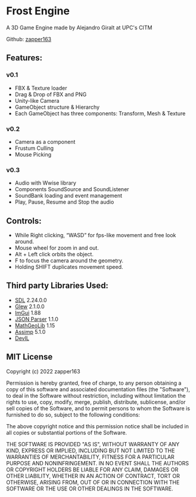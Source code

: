 # Frost Engine
A 3D Game Engine made by Alejandro Giralt at UPC's CITM

Github: [zapper163](https://github.com/zapper163)

## Features:

### v0.1
- FBX & Texture loader
- Drag & Drop of FBX and PNG
- Unity-like Camera
- GameObject structure & Hierarchy
- Each GameObject has three components: Transform, Mesh & Texture

### v0.2
- Camera as a component
- Frustum Culling
- Mouse Picking

### v0.3
- Audio with Wwise library
- Components SoundSource and SoundListener
- SoundBank loading and event management
- Play, Pause, Resume and Stop the audio

## Controls:
- While Right clicking, “WASD” for fps-like movement and free look around.
- Mouse wheel for zoom in and out.
- Alt + Left click orbits the object.
- F to focus the camera around the geometry.
- Holding SHIFT duplicates movement speed.

## Third party Libraries Used:
* [SDL](https://github.com/libsdl-org/SDLS) 2.24.0.0
* [Glew](https://github.com/nigels-com/glew) 2.1.0.0
* [ImGui](https://github.com/ocornut/imgui) 1.88
* [JSON Parser](https://github.com/json-parser/json-parser) 1.1.0
* [MathGeoLib](https://github.com/juj/MathGeoLib) 1.15
* [Assimp](https://assimp-docs.readthedocs.io/en/v5.1.0) 5.1.0
* [DevIL](https://openil.sourceforge.net)

## MIT License

Copyright (c) 2022 zapper163

Permission is hereby granted, free of charge, to any person obtaining a copy
of this software and associated documentation files (the "Software"), to deal
in the Software without restriction, including without limitation the rights
to use, copy, modify, merge, publish, distribute, sublicense, and/or sell
copies of the Software, and to permit persons to whom the Software is
furnished to do so, subject to the following conditions:

The above copyright notice and this permission notice shall be included in all
copies or substantial portions of the Software.

THE SOFTWARE IS PROVIDED "AS IS", WITHOUT WARRANTY OF ANY KIND, EXPRESS OR
IMPLIED, INCLUDING BUT NOT LIMITED TO THE WARRANTIES OF MERCHANTABILITY,
FITNESS FOR A PARTICULAR PURPOSE AND NONINFRINGEMENT. IN NO EVENT SHALL THE
AUTHORS OR COPYRIGHT HOLDERS BE LIABLE FOR ANY CLAIM, DAMAGES OR OTHER
LIABILITY, WHETHER IN AN ACTION OF CONTRACT, TORT OR OTHERWISE, ARISING FROM,
OUT OF OR IN CONNECTION WITH THE SOFTWARE OR THE USE OR OTHER DEALINGS IN THE
SOFTWARE.

